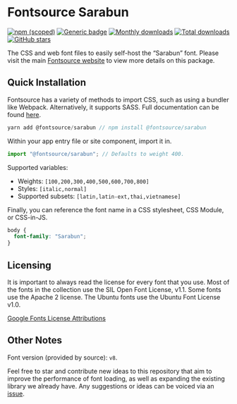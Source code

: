 # Fontsource Sarabun

[![npm (scoped)](https://img.shields.io/npm/v/@fontsource/sarabun?color=brightgreen)](https://www.npmjs.com/package/@fontsource/sarabun) [![Generic badge](https://img.shields.io/badge/fontsource-passing-brightgreen)](https://github.com/fontsource/fontsource) [![Monthly downloads](https://badgen.net/npm/dm/@fontsource/sarabun)](https://github.com/fontsource/fontsource) [![Total downloads](https://badgen.net/npm/dt/@fontsource/sarabun)](https://github.com/fontsource/fontsource) [![GitHub stars](https://img.shields.io/github/stars/fontsource/fontsource.svg?style=social&label=Star)](https://github.com/fontsource/fontsource/stargazers)

The CSS and web font files to easily self-host the “Sarabun” font. Please visit the main [Fontsource website](https://fontsource.org/fonts/sarabun) to view more details on this package.

## Quick Installation

Fontsource has a variety of methods to import CSS, such as using a bundler like Webpack. Alternatively, it supports SASS. Full documentation can be found [here](https://fontsource.org/docs/introduction).

```javascript
yarn add @fontsource/sarabun // npm install @fontsource/sarabun
```

Within your app entry file or site component, import it in.

```javascript
import "@fontsource/sarabun"; // Defaults to weight 400.
```

Supported variables:

- Weights: `[100,200,300,400,500,600,700,800]`
- Styles: `[italic,normal]`
- Supported subsets: `[latin,latin-ext,thai,vietnamese]`

Finally, you can reference the font name in a CSS stylesheet, CSS Module, or CSS-in-JS.

```css
body {
  font-family: "Sarabun";
}
```

## Licensing

It is important to always read the license for every font that you use.
Most of the fonts in the collection use the SIL Open Font License, v1.1. Some fonts use the Apache 2 license. The Ubuntu fonts use the Ubuntu Font License v1.0.

[Google Fonts License Attributions](https://fonts.google.com/attribution)

## Other Notes

Font version (provided by source): `v8`.

Feel free to star and contribute new ideas to this repository that aim to improve the performance of font loading, as well as expanding the existing library we already have. Any suggestions or ideas can be voiced via an [issue](https://github.com/fontsource/fontsource/issues).
